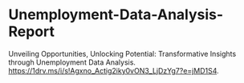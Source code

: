 # Unemployment-Data-Analysis-Report
Unveiling Opportunities, Unlocking Potential: Transformative Insights through Unemployment Data Analysis.
https://1drv.ms/i/s!Agxno_Actig2iky0vON3_LjDzYg7?e=jMD1S4.
